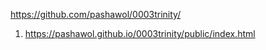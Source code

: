 <https://github.com/pashawol/0003trinity/>
1. <https://pashawol.github.io/0003trinity/public/index.html>